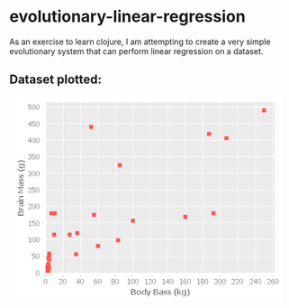 # evolutionary-linear-regression
As an exercise to learn clojure, I am attempting to create a very simple evolutionary system that can perform linear regression on a dataset.


## Dataset plotted:

![Brain vs Body mass](plain-image.png)
